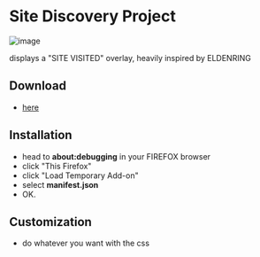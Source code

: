 # Site Discovery Project
![image](https://github.com/user-attachments/assets/e97a967a-c8aa-4f6f-a09b-48fdaa85d7cb)

displays a "SITE VISITED" overlay, heavily inspired by ELDENRING

## Download
- [here](https://downgit.github.io/#/home?url=https://github.com/SunIsADeadlyLazer/site-discovery-overlay-Project)

## Installation
- head to **about:debugging** in your FIREFOX browser
- click "This Firefox"
- click "Load Temporary Add-on"
- select **manifest.json**
- OK.

## Customization
- do whatever you want with the css
